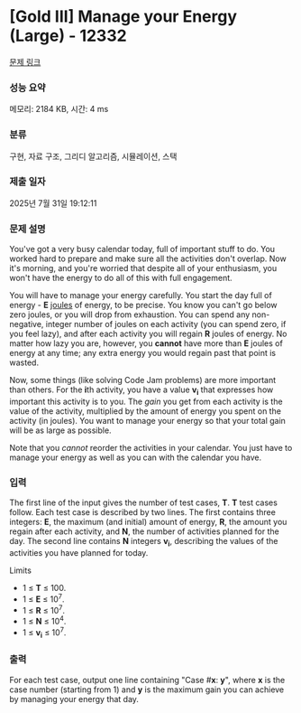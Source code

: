 # [Gold III] Manage your Energy (Large) - 12332 

[문제 링크](https://www.acmicpc.net/problem/12332) 

### 성능 요약

메모리: 2184 KB, 시간: 4 ms

### 분류

구현, 자료 구조, 그리디 알고리즘, 시뮬레이션, 스택

### 제출 일자

2025년 7월 31일 19:12:11

### 문제 설명

<p>You've got a very busy calendar today, full of important stuff to do. You worked hard to prepare and make sure all the activities don't overlap. Now it's morning, and you're worried that despite all of your enthusiasm, you won't have the energy to do all of this with full engagement.</p>

<p>You will have to manage your energy carefully. You start the day full of energy - <strong>E</strong> <a href="http://en.wikipedia.org/wiki/Joule">joules</a> of energy, to be precise. You know you can't go below zero joules, or you will drop from exhaustion. You can spend any non-negative, integer number of joules on each activity (you can spend zero, if you feel lazy), and after each activity you will regain <strong>R</strong> joules of energy. No matter how lazy you are, however, you <strong>cannot</strong> have more than <strong>E</strong> joules of energy at any time; any extra energy you would regain past that point is wasted.</p>

<p>Now, some things (like solving Code Jam problems) are more important than others. For the <strong>i</strong>th activity, you have a value <strong>v</strong><strong><sub>i</sub></strong> that expresses how important this activity is to you. The <em>gain</em> you get from each activity is the value of the activity, multiplied by the amount of energy you spent on the activity (in joules). You want to manage your energy so that your total gain will be as large as possible.</p>

<p>Note that you <em>cannot</em> reorder the activities in your calendar. You just have to manage your energy as well as you can with the calendar you have.</p>

### 입력 

 <p>The first line of the input gives the number of test cases, <strong>T</strong>. <strong>T</strong> test cases follow. Each test case is described by two lines. The first contains three integers: <strong>E</strong>, the maximum (and initial) amount of energy, <strong>R</strong>, the amount you regain after each activity, and <strong>N</strong>, the number of activities planned for the day. The second line contains <strong>N</strong> integers <strong>v</strong><strong><sub>i</sub></strong>, describing the values of the activities you have planned for today.</p>

<p>Limits</p>

<ul>
	<li>1 ≤ <strong>T</strong> ≤ 100.</li>
	<li>1 ≤ <strong>E</strong> ≤ 10<sup>7</sup>.</li>
	<li>1 ≤ <strong>R</strong> ≤ 10<sup>7</sup>.</li>
	<li>1 ≤ <strong>N</strong> ≤ 10<sup>4</sup>.</li>
	<li>1 ≤ <strong>v</strong><strong><sub>i</sub></strong> ≤ 10<sup>7</sup>.</li>
</ul>

### 출력 

 <p>For each test case, output one line containing "Case #<strong>x</strong>: <strong>y</strong>", where <strong>x</strong> is the case number (starting from 1) and <strong>y</strong> is the maximum gain you can achieve by managing your energy that day.</p>

